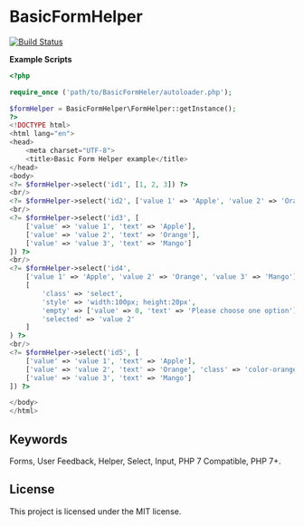 # BasicFormHelper
[![Build Status](https://api.travis-ci.org/locddspkt/BasicFormHelper.svg?branch=master)](https://travis-ci.org/locddspkt/BasicFormHelper)

**Example Scripts**
```php
<?php 

require_once ('path/to/BasicFormHeler/autoloader.php'); 

$formHelper = BasicFormHelper\FormHelper::getInstance();
?>
<!DOCTYPE html>
<html lang="en">
<head>
    <meta charset="UTF-8">
    <title>Basic Form Helper example</title>
</head>
<body>
<?= $formHelper->select('id1', [1, 2, 3]) ?>
<br/>
<?= $formHelper->select('id2', ['value 1' => 'Apple', 'value 2' => 'Orange', 'value 3' => 'Mango']) ?>
<br/>
<?= $formHelper->select('id3', [
    ['value' => 'value 1', 'text' => 'Apple'],
    ['value' => 'value 2', 'text' => 'Orange'],
    ['value' => 'value 3', 'text' => 'Mango']
]) ?>
<br/>
<?= $formHelper->select('id4',
    ['value 1' => 'Apple', 'value 2' => 'Orange', 'value 3' => 'Mango'],
    [
        'class' => 'select',
        'style' => 'width:100px; height:20px',
        'empty' => ['value' => 0, 'text' => 'Please choose one option'],
        'selected' => 'value 2'
    ]
) ?>
<br/>
<?= $formHelper->select('id5', [
    ['value' => 'value 1', 'text' => 'Apple'],
    ['value' => 'value 2', 'text' => 'Orange', 'class' => 'color-orange'],
    ['value' => 'value 3', 'text' => 'Mango']
]) ?>

</body>
</html>
```

## Keywords

Forms, User Feedback, Helper, Select, Input, PHP 7 Compatible, PHP 7+.

## License

This project is licensed under the MIT license.
